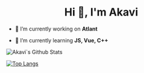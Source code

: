 <h1 align="center">Hi 👋, I'm Akavi</h1>

- 🔭 I’m currently working on **Atlant**

- 🌱 I’m currently learning **JS, Vue, C++**



![Akavi`s Github Stats](https://github-readme-stats.vercel.app/api?username=akavvi&show_icons=true&theme=synthwave&count_private=true&hide=contribs,prs,stars)

[![Top Langs](https://github-readme-stats.vercel.app/api/top-langs/?username=akavvi&layout=compact)](https://github.com/anuraghazra/github-readme-stats)
